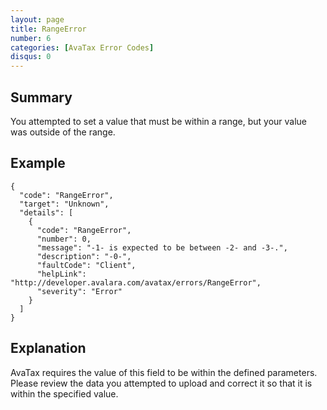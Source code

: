 ```yaml
---
layout: page
title: RangeError
number: 6
categories: [AvaTax Error Codes]
disqus: 0
---
```


## Summary

You attempted to set a value that must be within a range, but your value was outside of the range.

## Example

    {
      "code": "RangeError",
      "target": "Unknown",
      "details": [
        {
          "code": "RangeError",
          "number": 0,
          "message": "-1- is expected to be between -2- and -3-.",
          "description": "-0-",
          "faultCode": "Client",
          "helpLink": "http://developer.avalara.com/avatax/errors/RangeError",
          "severity": "Error"
        }
      ]
    }

## Explanation

AvaTax requires the value of this field to be within the defined parameters.  Please review the data you attempted to upload and correct it so that it is within the specified value.
